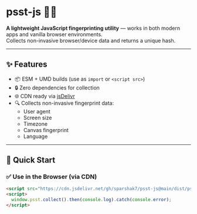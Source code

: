 # psst-js 🕵️‍♂️

**A lightweight JavaScript fingerprinting utility** — works in both modern apps and vanilla browser environments.  
Collects non-invasive browser/device data and returns a unique hash.

---

## ✨ Features

- 📦 ESM + UMD builds (use as `import` or `<script src>`)
- 🔒 Zero dependencies for collection
- 🌐 CDN ready via [jsDelivr](https://www.jsdelivr.com)
- 🔍 Collects non-invasive fingerprint data:
  - User agent
  - Screen size
  - Timezone
  - Canvas fingerprint
  - Language

---

## 🚀 Quick Start

### ✅ Use in the Browser (via CDN)

```html
<script src="https://cdn.jsdelivr.net/gh/sparshak7/psst-js@main/dist/psst-collector.min.js"></script>
<script>
  window.psst.collect().then(console.log).catch(console.error);
</script>
